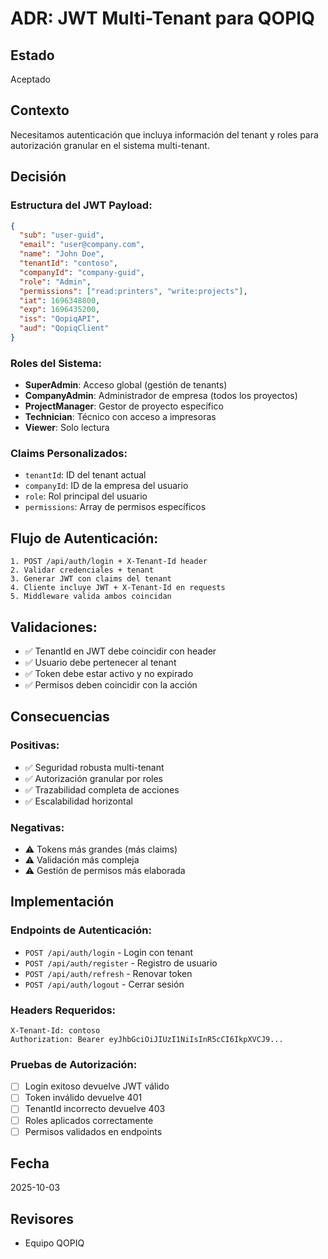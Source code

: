 # ADR: JWT Multi-Tenant para QOPIQ

## Estado
Aceptado

## Contexto
Necesitamos autenticación que incluya información del tenant y roles para autorización granular en el sistema multi-tenant.

## Decisión

### Estructura del JWT Payload:
```json
{
  "sub": "user-guid",
  "email": "user@company.com",
  "name": "John Doe",
  "tenantId": "contoso",
  "companyId": "company-guid",
  "role": "Admin",
  "permissions": ["read:printers", "write:projects"],
  "iat": 1696348800,
  "exp": 1696435200,
  "iss": "QopiqAPI",
  "aud": "QopiqClient"
}
```

### Roles del Sistema:
- **SuperAdmin**: Acceso global (gestión de tenants)
- **CompanyAdmin**: Administrador de empresa (todos los proyectos)
- **ProjectManager**: Gestor de proyecto específico
- **Technician**: Técnico con acceso a impresoras
- **Viewer**: Solo lectura

### Claims Personalizados:
- `tenantId`: ID del tenant actual
- `companyId`: ID de la empresa del usuario
- `role`: Rol principal del usuario
- `permissions`: Array de permisos específicos

## Flujo de Autenticación:
```
1. POST /api/auth/login + X-Tenant-Id header
2. Validar credenciales + tenant
3. Generar JWT con claims del tenant
4. Cliente incluye JWT + X-Tenant-Id en requests
5. Middleware valida ambos coincidan
```

## Validaciones:
- ✅ TenantId en JWT debe coincidir con header
- ✅ Usuario debe pertenecer al tenant
- ✅ Token debe estar activo y no expirado
- ✅ Permisos deben coincidir con la acción

## Consecuencias

### Positivas:
- ✅ Seguridad robusta multi-tenant
- ✅ Autorización granular por roles
- ✅ Trazabilidad completa de acciones
- ✅ Escalabilidad horizontal

### Negativas:
- ⚠️ Tokens más grandes (más claims)
- ⚠️ Validación más compleja
- ⚠️ Gestión de permisos más elaborada

## Implementación

### Endpoints de Autenticación:
- `POST /api/auth/login` - Login con tenant
- `POST /api/auth/register` - Registro de usuario
- `POST /api/auth/refresh` - Renovar token
- `POST /api/auth/logout` - Cerrar sesión

### Headers Requeridos:
```http
X-Tenant-Id: contoso
Authorization: Bearer eyJhbGciOiJIUzI1NiIsInR5cCI6IkpXVCJ9...
```

### Pruebas de Autorización:
- [ ] Login exitoso devuelve JWT válido
- [ ] Token inválido devuelve 401
- [ ] TenantId incorrecto devuelve 403
- [ ] Roles aplicados correctamente
- [ ] Permisos validados en endpoints

## Fecha
2025-10-03

## Revisores
- Equipo QOPIQ


